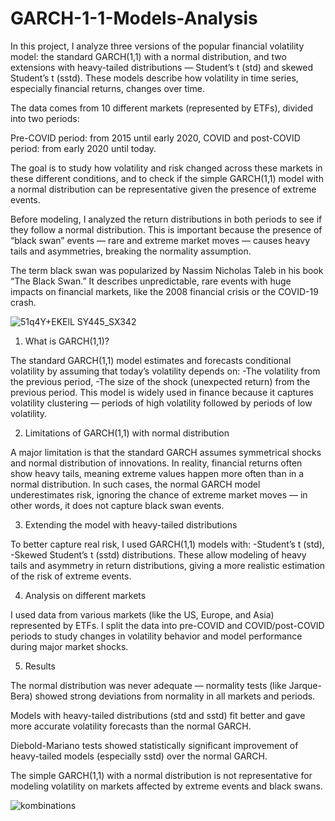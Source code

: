 # GARCH-1-1-Models-Analysis


In this project, I analyze three versions of the popular financial volatility model: the standard GARCH(1,1) with a normal distribution, and two extensions with heavy-tailed distributions — Student’s t (std) and skewed Student’s t (sstd). These models describe how volatility in time series, especially financial returns, changes over time.

The data comes from 10 different markets (represented by ETFs), divided into two periods:

Pre-COVID period: from 2015 until early 2020,
COVID and post-COVID period: from early 2020 until today.

The goal is to study how volatility and risk changed across these markets in these different conditions, and to check if the simple GARCH(1,1) model with a normal distribution can be representative given the presence of extreme events.

Before modeling, I analyzed the return distributions in both periods to see if they follow a normal distribution. This is important because the presence of “black swan” events — rare and extreme market moves — causes heavy tails and asymmetries, breaking the normality assumption.

The term black swan was popularized by Nassim Nicholas Taleb in his book “The Black Swan.” It describes unpredictable, rare events with huge impacts on financial markets, like the 2008 financial crisis or the COVID-19 crash.

![51q4Y+EKElL _SY445_SX342_](https://github.com/user-attachments/assets/694ce5c1-31b4-4317-9797-6bb8d4601a27)



1. What is GARCH(1,1)?
   
The standard GARCH(1,1) model estimates and forecasts conditional volatility by assuming that today’s volatility depends on:
-The volatility from the previous period,
-The size of the shock (unexpected return) from the previous period.
This model is widely used in finance because it captures volatility clustering — periods of high volatility followed by periods of low volatility.

2. Limitations of GARCH(1,1) with normal distribution
   
A major limitation is that the standard GARCH assumes symmetrical shocks and normal distribution of innovations. In reality, financial returns often show heavy tails, meaning extreme values happen more often than in a normal distribution.
In such cases, the normal GARCH model underestimates risk, ignoring the chance of extreme market moves — in other words, it does not capture black swan events.

3. Extending the model with heavy-tailed distributions

To better capture real risk, I used GARCH(1,1) models with:
-Student’s t (std),
-Skewed Student’s t (sstd) distributions.
These allow modeling of heavy tails and asymmetry in return distributions, giving a more realistic estimation of the risk of extreme events.

4. Analysis on different markets

I used data from various markets (like the US, Europe, and Asia) represented by ETFs. I split the data into pre-COVID and COVID/post-COVID periods to study changes in volatility behavior and model performance during major market shocks.

5. Results

The normal distribution was never adequate — normality tests (like Jarque-Bera) showed strong deviations from normality in all markets and periods.

Models with heavy-tailed distributions (std and sstd) fit better and gave more accurate volatility forecasts than the normal GARCH.

Diebold-Mariano tests showed statistically significant improvement of heavy-tailed models (especially sstd) over the normal GARCH.

The simple GARCH(1,1) with a normal distribution is not representative for modeling volatility on markets affected by extreme events and black swans.

![kombinations](https://github.com/user-attachments/assets/308706ad-74d8-486f-b8ac-76c0dc8bf7ea)




